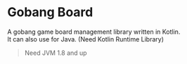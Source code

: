 # Gobang Board
A gobang game board management library written in Kotlin.  
It can also use for Java. (Need Kotlin Runtime Library)

> Need JVM 1.8 and up  